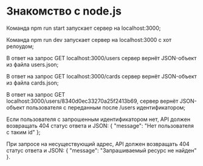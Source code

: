 # Знакомство с node.js

Команда npm run start запускает сервер на localhost:3000;

Команда npm run dev запускает сервер на localhost:3000 с хот релоудом;

В ответ на запрос GET localhost:3000/users сервер вернёт JSON-объект из файла users.json;

В ответ на запрос GET localhost:3000/cards сервер вернёт JSON-объект из файла cards.json;

В ответ на запрос GET localhost:3000/users/8340d0ec33270a25f2413b69, сервер вернёт JSON-объект пользователя с переданным после /users идентификатором;

Если пользователя с запрошенным идентификатором нет, API должен возвращать 404 статус ответа и JSON: { "message": "Нет пользователя с таким id" };

При запросе на несуществующий адрес, API должен возвращать 404 статус ответа и JSON: { "message": "Запрашиваемый ресурс не найден" }.
